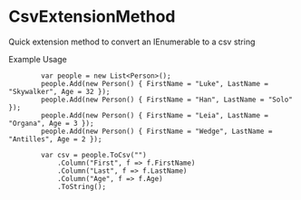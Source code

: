 # CsvExtensionMethod
Quick extension method to convert an IEnumerable<T> to a csv string

Example Usage

            var people = new List<Person>();
            people.Add(new Person() { FirstName = "Luke", LastName = "Skywalker", Age = 32 });
            people.Add(new Person() { FirstName = "Han", LastName = "Solo" });
            people.Add(new Person() { FirstName = "Leia", LastName = "Organa", Age = 3 });
            people.Add(new Person() { FirstName = "Wedge", LastName = "Antilles", Age = 2 });

            var csv = people.ToCsv("")
                .Column("First", f => f.FirstName)
                .Column("Last", f => f.LastName)
                .Column("Age", f => f.Age)
                .ToString();
